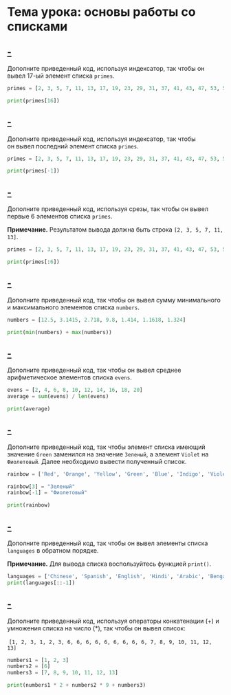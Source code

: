 # Тема урока: основы работы со списками
## [-](https://stepik.org/lesson/296419/step/2?unit=278139)
Дополните приведенный код, используя индексатор, так чтобы он вывел 17-ый элемент списка `primes`.
```python
primes = [2, 3, 5, 7, 11, 13, 17, 19, 23, 29, 31, 37, 41, 43, 47, 53, 59, 61, 67, 71]

print(primes[16])
```

## [-](https://stepik.org/lesson/296419/step/3?unit=278139)
Дополните приведенный код, используя индексатор, так чтобы он вывел последний элемент списка `primes`.
```python
primes = [2, 3, 5, 7, 11, 13, 17, 19, 23, 29, 31, 37, 41, 43, 47, 53, 59, 61, 67, 71]

print(primes[-1])
```

## [-](https://stepik.org/lesson/296419/step/4?unit=278139)
Дополните приведенный код, используя срезы, так чтобы он вывел первые 6 элементов списка `primes`.

**Примечание.** Результатом вывода должна быть строка `[2, 3, 5, 7, 11, 13]`.

```python
primes = [2, 3, 5, 7, 11, 13, 17, 19, 23, 29, 31, 37, 41, 43, 47, 53, 59, 61, 67, 71]

print(primes[:6])
```

## [-](https://stepik.org/lesson/296419/step/5?unit=278139)
Дополните приведенный код, так чтобы он вывел сумму минимального и максимального элементов списка `numbers`.

```python
numbers = [12.5, 3.1415, 2.718, 9.8, 1.414, 1.1618, 1.324]

print(min(numbers) + max(numbers))
```

## [-](https://stepik.org/lesson/296419/step/6?unit=278139)
Дополните приведенный код, так чтобы он вывел среднее арифметическое элементов списка `evens`.
```python
evens = [2, 4, 6, 8, 10, 12, 14, 16, 18, 20]
average = sum(evens) / len(evens)

print(average)
```

## [-](https://stepik.org/lesson/296419/step/7?unit=278139)
Дополните приведенный код, так чтобы элемент списка имеющий значение `Green` заменился на значение `Зеленый`, а элемент `Violet` на `Фиолетовый`. Далее необходимо вывести полученный список.
```python
rainbow = ['Red', 'Orange', 'Yellow', 'Green', 'Blue', 'Indigo', 'Violet']

rainbow[3] = "Зеленый"
rainbow[-1] = "Фиолетовый"

print(rainbow)
```

## [-](https://stepik.org/lesson/296419/step/8?unit=278139)
Дополните приведенный код, так чтобы он вывел элементы списка `languages` в обратном порядке.

**Примечание.** Для вывода списка воспользуйтесь функцией `print()`.
```python
languages = ['Chinese', 'Spanish', 'English', 'Hindi', 'Arabic', 'Bengali', 'Portuguese', 'Russian', 'Japanese', 'Lahnda']
print(languages[::-1])
```

## [-](https://stepik.org/lesson/296419/step/9?unit=278139)
Дополните приведенный код, используя операторы конкатенации (+) и умножения списка на число (*), так чтобы он вывел список:

 `[1, 2, 3, 1, 2, 3, 6, 6, 6, 6, 6, 6, 6, 6, 6, 7, 8, 9, 10, 11, 12, 13]`
 
 ```python
numbers1 = [1, 2, 3]
numbers2 = [6]
numbers3 = [7, 8, 9, 10, 11, 12, 13]

print(numbers1 * 2 + numbers2 * 9 + numbers3)
```

